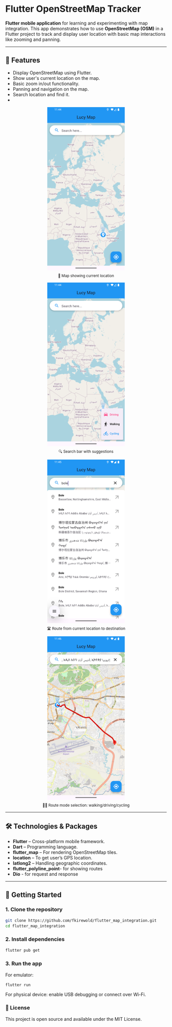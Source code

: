 # Flutter OpenStreetMap Tracker

**Flutter mobile application** for learning and experimenting with map integration. This app demonstrates how to use **OpenStreetMap (OSM)** in a Flutter project to track and display user location with basic map interactions like zooming and panning.

---
## 📌 Features
- Display OpenStreetMap using Flutter.
- Show user's current location on the map.
- Basic zoom in/out functionality.
- Panning and navigation on the map.
- Search location and find it.
- 
<p float="left" align="center">
  <img src="https://github.com/fkirewold/flutter_map_integration/blob/main/Screenshot_1757493889.png" width="48%" />
  <br>
  <sub>📍 Map showing current location</sub>
</p>
<p float="left" align="center">
  <img src="https://github.com/fkirewold/flutter_map_integration/blob/main/Screenshot_1757493896.png" width="48%" />
  <br>
  <sub>🔍 Search bar with suggestions</sub>
</p>

<!-- Second row: next two images side by side with captions -->
<p float="left" align="center">
  <img src="https://github.com/fkirewold/flutter_map_integration/blob/main/Screenshot_1757493912.png" width="48%" />
  <br>
  <sub>🛣 Route from current location to destination</sub>
</p>
<p float="left" align="center">
  <img src="https://github.com/fkirewold/flutter_map_integration/blob/main/Screenshot_1757493977.png" width="48%" />
  <br>
  <sub>🚴‍♂️ Route mode selection: walking/driving/cycling</sub>
</p>


---

## 🛠️ Technologies & Packages
- **Flutter** – Cross-platform mobile framework.
- **Dart** – Programming language.
- **flutter_map** – For rendering OpenStreetMap tiles.
- **location** – To get user’s GPS location.
- **latlong2** – Handling geographic coordinates.
-  **flutter_polyline_point**- for showing routes
-  **Dio** - for request and response
---

## 🚀 Getting Started

### 1. Clone the repository
```bash
git clone https://github.com/fkirewold/flutter_map_integration.git
cd flutter_map_integration
 ``` 
### 2. Install dependencies
```bash
flutter pub get
 ```  
### 3. Run the app
For emulator:
```bash
flutter run
 ``` 
For physical device: enable USB debugging or connect over Wi-Fi.

###  **📄 License**
This project is open source and available under the MIT License.

